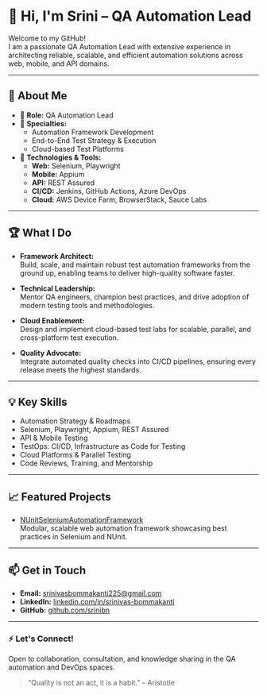 # 👋 Hi, I'm Srini – QA Automation Lead

Welcome to my GitHub!  
I am a passionate QA Automation Lead with extensive experience in architecting reliable, scalable, and efficient automation solutions across web, mobile, and API domains.

---

## 🚀 About Me

- 🔹 **Role:** QA Automation Lead
- 🔹 **Specialties:**  
  - Automation Framework Development  
  - End-to-End Test Strategy & Execution  
  - Cloud-based Test Platforms
- 🔹 **Technologies & Tools:**  
  - **Web:** Selenium, Playwright  
  - **Mobile:** Appium  
  - **API:** REST Assured  
  - **CI/CD:** Jenkins, GitHub Actions, Azure DevOps  
  - **Cloud:** AWS Device Farm, BrowserStack, Sauce Labs

---

## 🏆 What I Do

- **Framework Architect:**  
  Build, scale, and maintain robust test automation frameworks from the ground up, enabling teams to deliver high-quality software faster.

- **Technical Leadership:**  
  Mentor QA engineers, champion best practices, and drive adoption of modern testing tools and methodologies.

- **Cloud Enablement:**  
  Design and implement cloud-based test labs for scalable, parallel, and cross-platform test execution.

- **Quality Advocate:**  
  Integrate automated quality checks into CI/CD pipelines, ensuring every release meets the highest standards.

---

## 💡 Key Skills

- Automation Strategy & Roadmaps
- Selenium, Playwright, Appium, REST Assured
- API & Mobile Testing
- TestOps: CI/CD, Infrastructure as Code for Testing
- Cloud Platforms & Parallel Testing
- Code Reviews, Training, and Mentorship

---

## 📈 Featured Projects

- [NUnitSeleniumAutomationFramework](https://github.com/srinibn/NUnitSeleniumAutomationFramework)  
  Modular, scalable web automation framework showcasing best practices in Selenium and NUnit.

---

## 📫 Get in Touch

- **Email:** srinivasbommakanti225@gmail.com
- **LinkedIn:** [linkedin.com/in/srinivas-bommakanti](https://in.linkedin.com/in/srinivas-bommakanti)
- **GitHub:** [github.com/srinibn](https://github.com/srinibn)

---

### ⚡ Let's Connect!

Open to collaboration, consultation, and knowledge sharing in the QA automation and DevOps spaces.

> “Quality is not an act, it is a habit.” – Aristotle

